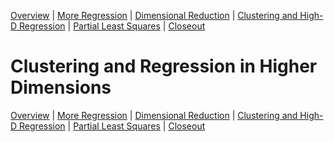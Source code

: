 [Overview](./00_overview.md) |
[More Regression](./01_regression.md) |
[Dimensional Reduction](./02_dimreduction.md) |
[Clustering and High-D Regression](./03_clusteringAndHigherD.md) |
[Partial Least Squares](./04_PLS.md)  |
[Closeout](./05_closeout.md)

# Clustering and Regression in Higher Dimensions

[Overview](./00_overview.md) |
[More Regression](./01_regression.md) |
[Dimensional Reduction](./02_dimreduction.md) |
[Clustering and High-D Regression](./03_clusteringAndHigherD.md) |
[Partial Least Squares](./04_PLS.md)  |
[Closeout](./05_closeout.md)
